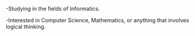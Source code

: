 -Studying in the fields of Informatics.

-Interested in Computer Science, Mathematics, or anything that involves logical thinking.

